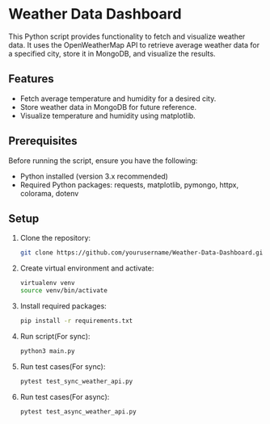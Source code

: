 # Weather Data Dashboard

This Python script provides functionality to fetch and visualize weather data. It uses the OpenWeatherMap API to retrieve average weather data for a specified city, store it in MongoDB, and visualize the results.  

## Features

- Fetch average temperature and humidity for a desired city.
- Store weather data in MongoDB for future reference.
- Visualize temperature and humidity using matplotlib.

## Prerequisites

Before running the script, ensure you have the following:

- Python installed (version 3.x recommended)
- Required Python packages: requests, matplotlib, pymongo, httpx, colorama, dotenv

## Setup

1. Clone the repository:

   ```bash
   git clone https://github.com/yourusername/Weather-Data-Dashboard.git

2. Create virtual environment and activate:

   ```bash
   virtualenv venv
   source venv/bin/activate

3. Install required packages:

   ```bash
   pip install -r requirements.txt

4. Run script(For sync):

   ```bash
   python3 main.py

5. Run test cases(For sync):

   ```bash
   pytest test_sync_weather_api.py

5. Run test cases(For async):

   ```bash
   pytest test_async_weather_api.py


